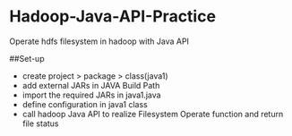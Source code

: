 # Hadoop-Java-API-Practice
Operate hdfs filesystem in hadoop with Java API

##Set-up
* create project > package > class(java1)
* add external JARs in JAVA Build Path
* import the required JARs in java1.java
* define configuration in java1 class
* call hadoop Java API to realize Filesystem Operate function and return file status
